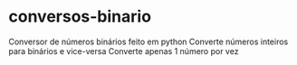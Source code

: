 # conversos-binario
Conversor de números binários feito em python
Converte números inteiros para binários e vice-versa
Converte apenas 1 número por vez
